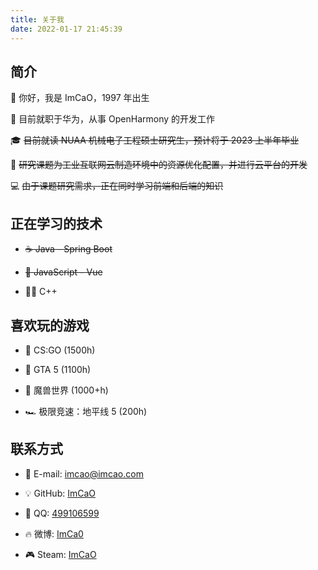 ```yaml
---
title: 关于我
date: 2022-01-17 21:45:39
---
```


## 简介

👋 你好，我是 ImCaO，1997 年出生

💼 目前就职于华为，从事 OpenHarmony 的开发工作

🎓 ~~目前就读 NUAA 机械电子工程硕士研究生，预计将于 2023 上半年毕业~~

🔬 ~~研究课题为工业互联网云制造环境中的资源优化配置，并进行云平台的开发~~

💻 ~~由于课题研究需求，正在同时学习前端和后端的知识~~

## 正在学习的技术

 - ~~☕ Java - Spring Boot~~

 - ~~📜 JavaScript - Vue~~

 - 👨‍💻 C++

## 喜欢玩的游戏

 - 🔫 CS:GO (1500h)

 - 🚨 GTA 5 (1100h)

 - 👾 魔兽世界 (1000+h)

 - 🏎️ 极限竞速：地平线 5 (200h)

## 联系方式

 - 📧 E-mail: imcao@imcao.com

 - 💡 GitHub: [ImCaO](https://github.com/ImCa0)

 - 🐧 QQ: [499106599](https://qm.qq.com/cgi-bin/qm/qr?k=se4VAGNgk23RomydsMDyaA_-e-sVh8To&noverify=0)

 - 🔥 微博: [ImCa0](https://weibo.com/u/3533869340)

 - 🎮 Steam: [ImCaO](https://steamcommunity.com/id/ImCaO)